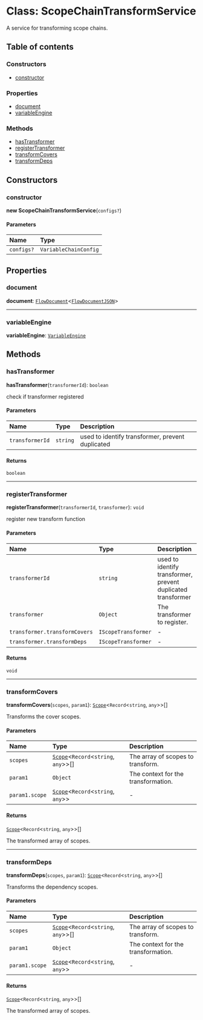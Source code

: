 # Class: ScopeChainTransformService

A service for transforming scope chains.

## Table of contents

### Constructors

* [constructor](/auto-docs/editor/classes/ScopeChainTransformService.md#constructor)

### Properties

* [document](/auto-docs/editor/classes/ScopeChainTransformService.md#document)
* [variableEngine](/auto-docs/editor/classes/ScopeChainTransformService.md#variableengine)

### Methods

* [hasTransformer](/auto-docs/editor/classes/ScopeChainTransformService.md#hastransformer)
* [registerTransformer](/auto-docs/editor/classes/ScopeChainTransformService.md#registertransformer)
* [transformCovers](/auto-docs/editor/classes/ScopeChainTransformService.md#transformcovers)
* [transformDeps](/auto-docs/editor/classes/ScopeChainTransformService.md#transformdeps)

## Constructors

### constructor

**new ScopeChainTransformService**(`configs?`)

#### Parameters

| Name | Type |
| :------ | :------ |
| `configs?` | `VariableChainConfig` |

## Properties

### document

**document**: [`FlowDocument`](/auto-docs/editor/classes/FlowDocument.md)<[`FlowDocumentJSON`](/auto-docs/editor/types/FlowDocumentJSON.md)>

***

### variableEngine

**variableEngine**: [`VariableEngine`](/auto-docs/editor/classes/VariableEngine.md)

## Methods

### hasTransformer

**hasTransformer**(`transformerId`): `boolean`

check if transformer registered

#### Parameters

| Name | Type | Description |
| :------ | :------ | :------ |
| `transformerId` | `string` | used to identify transformer, prevent duplicated |

#### Returns

`boolean`

***

### registerTransformer

**registerTransformer**(`transformerId`, `transformer`): `void`

register new transform function

#### Parameters

| Name | Type | Description |
| :------ | :------ | :------ |
| `transformerId` | `string` | used to identify transformer, prevent duplicated transformer |
| `transformer` | `Object` | The transformer to register. |
| `transformer.transformCovers` | `IScopeTransformer` | - |
| `transformer.transformDeps` | `IScopeTransformer` | - |

#### Returns

`void`

***

### transformCovers

**transformCovers**(`scopes`, `param1`): [`Scope`](/auto-docs/editor/classes/Scope.md)<`Record`<`string`, `any`>>\[]

Transforms the cover scopes.

#### Parameters

| Name | Type | Description |
| :------ | :------ | :------ |
| `scopes` | [`Scope`](/auto-docs/editor/classes/Scope.md)<`Record`<`string`, `any`>>\[] | The array of scopes to transform. |
| `param1` | `Object` | The context for the transformation. |
| `param1.scope` | [`Scope`](/auto-docs/editor/classes/Scope.md)<`Record`<`string`, `any`>> | - |

#### Returns

[`Scope`](/auto-docs/editor/classes/Scope.md)<`Record`<`string`, `any`>>\[]

The transformed array of scopes.

***

### transformDeps

**transformDeps**(`scopes`, `param1`): [`Scope`](/auto-docs/editor/classes/Scope.md)<`Record`<`string`, `any`>>\[]

Transforms the dependency scopes.

#### Parameters

| Name | Type | Description |
| :------ | :------ | :------ |
| `scopes` | [`Scope`](/auto-docs/editor/classes/Scope.md)<`Record`<`string`, `any`>>\[] | The array of scopes to transform. |
| `param1` | `Object` | The context for the transformation. |
| `param1.scope` | [`Scope`](/auto-docs/editor/classes/Scope.md)<`Record`<`string`, `any`>> | - |

#### Returns

[`Scope`](/auto-docs/editor/classes/Scope.md)<`Record`<`string`, `any`>>\[]

The transformed array of scopes.
